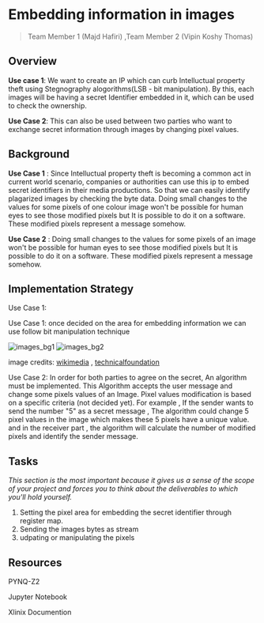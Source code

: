 # Embedding information in images

> Team Member 1 (Majd Hafiri) ,Team Member 2 (Vipin Koshy Thomas)

## Overview
**Use case 1**: We want to create an IP which can curb Intelluctual property theft using Stegnography alogorithms(LSB - bit manipulation). By this, each images will be having a secret Identifier embedded in it, which can be used to check the ownership.

**Use Case 2**: This can also be used between two parties who want to exchange secret information through images by changing pixel values.

## Background
**Use Case 1** : 
Since Intelluctual property theft is becoming a common act in current world scenario, companies or authorities can use this ip to embed secret identifiers in their media productions. So that we can easily identify plagarized images by checking the byte data. Doing small changes to the values for some pixels of one colour image won't be possible for human eyes to see those modified pixels but It is possible to do it on a software. These modified pixels represent a message somehow.


**Use Case 2** : 
Doing small changes to the values for some pixels of an image won't be possible for human eyes to see those modified pixels but It is possible to do it on a software. These modified pixels represent a message somehow.


## Implementation Strategy

Use Case 1: 

Use Case 1: once decided on the area for embedding information we can use follow bit manipulation technique 

![images_bg1](https://miro.medium.com/max/2006/0*JTnkzopCLv2cRLuY.jpg)
![images_bg2](https://miro.medium.com/max/875/0*XWlQVMlAQra2KHSB.jpg)


image credits: [wikimedia](https://en.wikipedia.org/wiki/Bit_numbering#mediaviewer/File:Least_significant_bit.svg) , [technicalfoundation](https://technical-foundation.blogspot.com/2017/11/steganography-hide-data-in-images-with.html)


Use Case 2: 
In order for both parties to agree on the secret, An algorithm must be implemented. This Algorithm accepts the user message and change some pixels values of an Image. Pixel values modification is based on a specific criteria (not decided yet). For example , If the sender wants to send the number "5" as a secret message , The algorithm could change 5 pixel values in the image which makes these 5 pixels have a unique value. and in the receiver part , the algorithm will calculate the number of modified pixels and identify the sender message.




## Tasks
*This section is the most important because it gives us a sense of the scope of your project and forces you to think about the deliverables to which you'll hold yourself.*

1. Setting the pixel area for embedding the secret identifier through register map.
2. Sending the images bytes as stream
3. udpating or manipulating the pixels



## Resources
PYNQ-Z2 

Jupyter Notebook

Xlinix Documention
